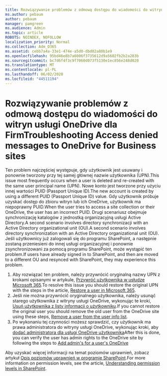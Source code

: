 ```yaml
---
title: Rozwiązywanie problemów z odmową dostępu do wiadomości do witryn usługi OneDrive dla Firm
ms.author: pebaum
author: pebaum
manager: pamgreen
ms.audience: Admin
ms.topic: article
ROBOTS: NOINDEX, NOFOLLOW
localization_priority: Normal
ms.collection: Adm_O365
ms.assetid: cebb7a4a-33e1-474e-a5d0-dbd02a80b1e9
ms.openlocfilehash: 95bd46e8b7a6006f3735612d9a5602fb2b2a283b
ms.sourcegitcommit: bc7d6f4f3c9f7060d073f5130e1ec856e248d020
ms.translationtype: MT
ms.contentlocale: pl-PL
ms.lasthandoff: 06/02/2020
ms.locfileid: "44511194"
---
```

# <a name="troubleshooting-access-denied-messages-to-onedrive-for-business-sites"></a><span data-ttu-id="b3574-102">Rozwiązywanie problemów z odmową dostępu do wiadomości do witryn usługi OneDrive dla Firm</span><span class="sxs-lookup"><span data-stu-id="b3574-102">Troubleshooting Access denied messages to OneDrive for Business sites</span></span>

<span data-ttu-id="b3574-103">Ten problem najczęściej występuje, gdy użytkownik jest usuwany i ponownie tworzony przy tej samej głównej nazwie użytkownika (UPN).</span><span class="sxs-lookup"><span data-stu-id="b3574-103">This issue most frequently occurs when a user is deleted and re-created with the same user principal name (UPN).</span></span> <span data-ttu-id="b3574-104">Nowe konto jest tworzone przy użyciu innej wartości PUID (Passport Unique ID).</span><span class="sxs-lookup"><span data-stu-id="b3574-104">The new account is created by using a different PUID (Passport Unique ID) value.</span></span> <span data-ttu-id="b3574-105">Gdy użytkownik próbuje uzyskać dostęp do zbioru witryn lub ich OneDrive, użytkownik ma niepoprawny PUID.</span><span class="sxs-lookup"><span data-stu-id="b3574-105">When the user tries to access a site collection or their OneDrive, the user has an incorrect PUID.</span></span> <span data-ttu-id="b3574-106">Drugi scenariusz obejmuje synchronizację katalogów z jednostką organizacyjną usługi Active Directory.A second scenario involves directory synchronizacji with an Active Directory organizational unit (OU).</span><span class="sxs-lookup"><span data-stu-id="b3574-106">A second scenario involves directory synchronization with an Active Directory organizational unit (OU).</span></span> <span data-ttu-id="b3574-107">Jeśli użytkownicy już zalogowali się do programu SharePoint, a następnie zostaną przeniesieni do innej usługi organizacyjnej i ponownie zsynchronizowani za pomocą programu SharePoint, może wystąpić ten problem.</span><span class="sxs-lookup"><span data-stu-id="b3574-107">If users have already signed in to SharePoint, and then are moved to a different OU and resynced with SharePoint, they may experience this problem.</span></span>

1. <span data-ttu-id="b3574-108">Aby rozwiązać ten problem, należy przywrócić oryginalną nazwy UPN z krokami opisanymi w artykule, [Przywróć użytkownika w usłudze Microsoft 365](https://docs.microsoft.com/microsoft-365/admin/add-users/restore-user).</span><span class="sxs-lookup"><span data-stu-id="b3574-108">To resolve this issue you should restore the original UPN with the steps in the article, [Restore a user in Microsoft 365](https://docs.microsoft.com/microsoft-365/admin/add-users/restore-user).</span></span>
2. <span data-ttu-id="b3574-109">Jeśli nie można przywrócić oryginalnego użytkownika, należy usunąć starego użytkownika z witryny usługi OneDrive, wykonując te kroki, [Usuń użytkownika z listy informacji o użytkowniku]().</span><span class="sxs-lookup"><span data-stu-id="b3574-109">If you cannot restore the original user you should remove the old user from the OneDrive site using these steps, [Remove a user from the user info list]().</span></span> 
3. <span data-ttu-id="b3574-110">Po wykonaniu tej czynności możesz sprawdzić, czy użytkownik ma prawa administratora do witryny usługi OneDrive, wykonując kroki, aby [dodać administratora dla usługi OneDrive użytkownika](https://docs.microsoft.com/sharepoint/manage-user-profiles)</span><span class="sxs-lookup"><span data-stu-id="b3574-110">After this is done, you can verify the user has admin rights to the OneDrive site by following the steps to [Add admin's for a user's OneDrive](https://docs.microsoft.com/sharepoint/manage-user-profiles)</span></span>

<span data-ttu-id="b3574-111">Aby uzyskać więcej informacji na temat poziomów uprawnień, zobacz artykuł [Opis poziomów uprawnień w programie SharePoint](https://docs.microsoft.com/sharepoint/understanding-permission-levels).</span><span class="sxs-lookup"><span data-stu-id="b3574-111">For more information on permission levels, see the article, [Understanding permission levels in SharePoint](https://docs.microsoft.com/sharepoint/understanding-permission-levels).</span></span>
